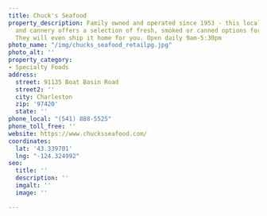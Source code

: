 ```yaml
---
title: Chuck's Seafood
property_description: Family owned and operated since 1953 - this local seafood market
  and cannery offers a selection of fresh, smoked or canned options for every pallet.
  They will even ship it home for you. Open daily 9am-5:30pm
photo_name: "/img/chucks_seafood_retailpg.jpg"
photo_alt: ''
property_category:
- Specialty Foods
address:
  street: 91135 Boat Basin Road
  street2: ''
  city: Charleston
  zip: '97420'
  state: ''
phone_local: "(541) 888-5525"
phone_toll_free: ''
website: https://www.chucksseafood.com/
coordinates:
  lat: '43.339701'
  lng: "-124.324992"
seo:
  title: ''
  description: ''
  imgalt: ''
  image: ''

---
```

